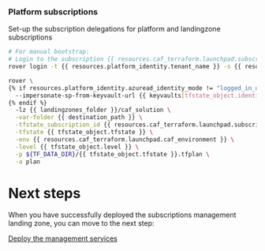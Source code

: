 
### Platform subscriptions
Set-up the subscription delegations for platform and landingzone subscriptions

```bash
# For manual bootstrap:
# Login to the subscription {{ resources.caf_terraform.launchpad.subscription_name }} with the user {{ resources.caf_terraform.billing_subscription_role_delegations.azuread_user_ea_account_owner }}
rover login -t {{ resources.platform_identity.tenant_name }} -s {{ resources.caf_terraform.launchpad.subscription_id }}

rover \
{% if resources.platform_identity.azuread_identity_mode != "logged_in_user" and keyvaults is defined %}
  --impersonate-sp-from-keyvault-url {{ keyvaults[tfstate_object.identity_aad_key].vault_uri }} \
{% endif %}
  -lz {{ landingzones_folder }}/caf_solution \
  -var-folder {{ destination_path }} \
  -tfstate_subscription_id {{ resources.caf_terraform.launchpad.subscription_id }} \
  -tfstate {{ tfstate_object.tfstate }} \
  -env {{ resources.caf_terraform.launchpad.caf_environment }} \
  -level {{ tfstate_object.level }} \
  -p ${TF_DATA_DIR}/{{ tfstate_object.tfstate }}.tfplan \
  -a plan

```


# Next steps

When you have successfully deployed the subscriptions management landing zone, you can move to the next step:

[Deploy the management services](../../level1/management/readme.md)
